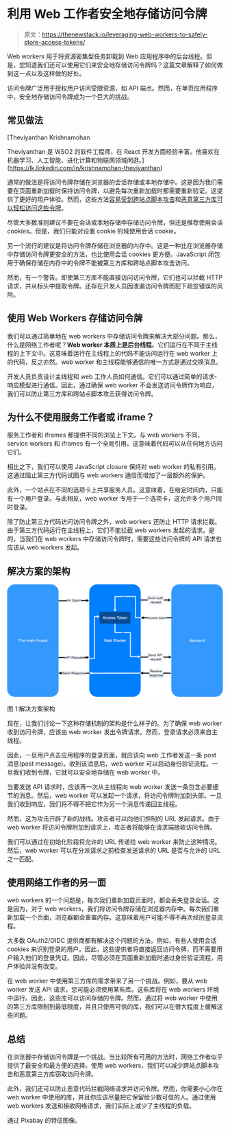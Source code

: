 # 利用 Web 工作者安全地存储访问令牌

> 原文：<https://thenewstack.io/leveraging-web-workers-to-safely-store-access-tokens/>

Web workers 用于将资源密集型任务卸载到 Web 应用程序中的后台线程。但是，您知道我们还可以使用它们来安全地存储访问令牌吗？这篇文章解释了如何做到这一点以及这样做的好处。

访问令牌广泛用于授权用户访问受限资源，如 API 端点。然而，在单页应用程序中，安全地存储访问令牌成为一个巨大的挑战。

## **常见做法**

 [Theviyanthan Krishnamohan

Theviyanthan 是 WSO2 的软件工程师，在 React 开发方面经验丰富。他喜欢在机器学习、人工智能、进化计算和物联网领域闲逛。](https://lk.linkedin.com/in/krishnamohan-theviyanthan) 

通常的做法是将访问令牌存储在浏览器的会话存储或本地存储中。这是因为我们需要在页面重新加载时保持访问令牌，以避免每次重新加载时都需要重新验证。这提供了更好的用户体验。然而，这些方法[容易受到跨站点脚本攻击](https://github.com/OWASP/CheatSheetSeries/blob/master/cheatsheets/HTML5_Security_Cheat_Sheet.md#local-storage)和[恶意第三方库可以轻松访问这些令牌](https://tools.ietf.org/html/draft-ietf-oauth-browser-based-apps-03#page-13)。

尽管大多数准则建议不要在会话或本地存储中存储访问令牌，但还是推荐使用会话 cookies。但是，我们只能对设置 cookie 的域使用会话 cookie。

另一个流行的建议是将访问令牌存储在浏览器的内存中。这是一种比在浏览器存储中存储访问令牌更安全的方法，也比使用会话 cookies 更方便。JavaScript 闭包用于确保存储在内存中的令牌不能被第三方库和跨站点脚本攻击访问。

然而，有一个警告。即使第三方库不能直接访问访问令牌，它们也可以拦截 HTTP 请求，并从标头中提取令牌。还存在开发人员因泄漏访问令牌而犯下疏忽错误的风险。

## **使用 Web Workers 存储访问令牌**

我们可以通过简单地在 web workers 中存储访问令牌来解决大部分问题。那么，什么是网络工作者呢？**Web worker 本质上是后台线程**。它们运行在不同于主线程的上下文中。这意味着运行在主线程上的代码不能访问运行在 web worker 上的代码，反之亦然。web worker 和主线程能够通信的唯一方式是通过交换消息。

开发人员负责设计主线程和 web 工作人员如何通信。它们可以通过简单的请求-响应模型进行通信。因此，通过确保 web worker 不会发送访问令牌作为响应，我们可以防止第三方库和跨站点脚本攻击获得访问令牌。

## 为什么不使用服务工作者或 iframe？

服务工作者和 iframes 都提供不同的浏览上下文。与 web workers 不同，service workers 和 iframes 有一个全局引用。这意味着代码可以从任何地方访问它们。

相比之下，我们可以使用 JavaScript closure 保持对 web worker 的私有引用。这通过阻止第三方代码试图与 web workers 通信而增加了一层额外的保护。

此外，一个站点在不同的选项卡上共享服务人员。这意味着，在给定时间内，只能有一个用户登录。与此相反，web worker 专用于一个选项卡，这允许多个用户同时登录。

除了防止第三方代码访问访问令牌之外，web workers 还防止 HTTP 请求拦截。由于第三方代码运行在主线程上，它们不能拦截 web workers 发起的请求。是的，当我们在 web workers 中存储访问令牌时，需要这些访问令牌的 API 请求也应该从 web workers 发起。

## **解决方案的架构**

[![](img/1b6bb61978d31c8c45f83d2225e3c495.png)](https://cdn.thenewstack.io/media/2021/02/50e7da1e-image2.png)

图 1:解决方案架构

现在，让我们讨论一下这种存储机制的架构是什么样子的。为了确保 web worker 收到访问令牌，应该由 web worker 发出令牌请求。然而，登录请求必须来自主线程。

因此，一旦用户点击应用程序的登录页面，就应该向 web 工作者发送一条 post 消息(post message)。收到该消息后，web worker 可以启动身份验证流程。一旦我们收到令牌，它就可以安全地存储在 web worker 中。

当要发送 API 请求时，应该再一次从主线程向 web worker 发送一条包含必要细节的消息。然后，web worker 可以发起一个请求，将访问令牌附加到头部。一旦我们收到响应，我们将不得不把它作为另一个消息传递回主线程。

然而，这为攻击开辟了新的战线。攻击者可以向他们控制的 URL 发起请求。由于 web worker 将访问令牌附加到请求上，攻击者将能够在请求端接收访问令牌。

我们可以通过在初始化阶段将允许的 URL 传递给 web worker 来防止这种情况。然后，web worker 可以在分派请求之前检查发送请求的 URL 是否与允许的 URL 之一匹配。

## **使用网络工作者的另一面**

web workers 的一个问题是，每次我们重新加载页面时，都会丢失登录会话。这是因为，对于 web workers，我们将访问令牌存储在浏览器内存中。每次我们重新加载一个页面，浏览器都会重置内存。这意味着用户可能不得不再次经历登录流程。

大多数 OAuth2/OIDC 提供商都有解决这个问题的方法。例如，有些人使用会话 cookies 来识别登录的用户。因此，这些提供者将直接返回访问令牌，而不需要用户输入他们的登录凭证。因此，尽管必须在页面重新加载时通过身份验证流程，用户体验并没有改变。

在 web worker 中使用第三方库的需求带来了另一个挑战。例如，要从 web worker 发送 API 请求，您可能必须使用某些库。这些库将在 web workers 环境中运行。因此，这些库可以访问存储的令牌。然而，通过将 web worker 中使用的第三方库限制到最低限度，并且只使用可信的库，我们可以在很大程度上缓解这些问题。

## **总结**

在浏览器中存储访问令牌是一个挑战。当比较所有可用的方法时，网络工作者似乎提供了最安全和最方便的选择。使用 web workers，我们可以减少跨站点脚本攻击和恶意第三方库窃取访问令牌。

此外，我们还可以防止恶意代码拦截网络请求并访问令牌。然而，你需要小心你在 web worker 中使用的库，并且你应该尽量把它保留给少数可信的人。通过使用 web workers 发送和接收网络请求，我们实际上减少了主线程的负载。

通过 Pixabay 的特征图像。

<svg xmlns:xlink="http://www.w3.org/1999/xlink" viewBox="0 0 68 31" version="1.1"><title>Group</title> <desc>Created with Sketch.</desc></svg>